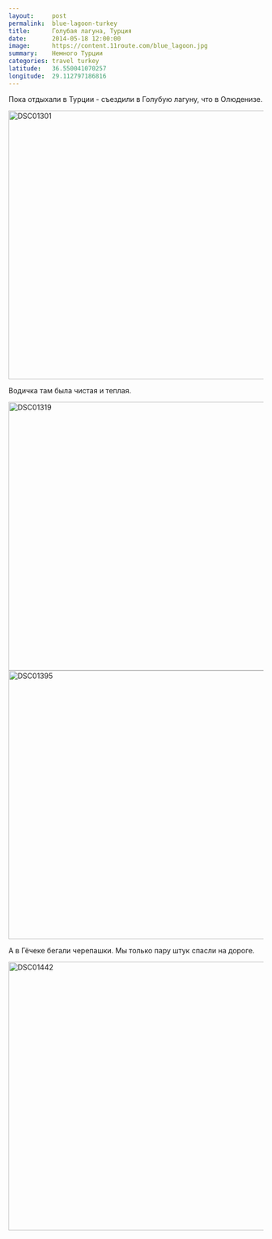 ```yaml
---
layout:     post
permalink:  blue-lagoon-turkey
title:      Голубая лагуна, Турция
date:       2014-05-18 12:00:00
image:      https://content.11route.com/blue_lagoon.jpg
summary:    Немного Турции
categories: travel turkey
latitude:   36.550041070257
longitude:  29.112797186816
---
```


Пока отдыхали в Турции - съездили в Голубую лагуну, что в Олюденизе.

<a href="https://www.flickr.com/photos/118782975@N05/14228254788" title="DSC01301 by Elevenroute, on Flickr"><img src="https://farm4.staticflickr.com/3888/14228254788_f38327b727_b.jpg" width="800" height="531" alt="DSC01301"></a>

Водичка там была чистая и теплая.

<a href="https://www.flickr.com/photos/118782975@N05/14391734696" title="DSC01319 by Elevenroute, on Flickr"><img src="https://farm4.staticflickr.com/3891/14391734696_c8779c1d75_b.jpg" width="800" height="531" alt="DSC01319"></a>
<a href="https://www.flickr.com/photos/118782975@N05/14228250788" title="DSC01395 by Elevenroute, on Flickr"><img src="https://farm3.staticflickr.com/2898/14228250788_946436f81f_b.jpg" width="800" height="531" alt="DSC01395"></a>

А в Гёчеке бегали черепашки. Мы только пару штук спасли на дороге.

<a href="https://www.flickr.com/photos/118782975@N05/14391729136" title="DSC01442 by Elevenroute, on Flickr"><img src="https://farm4.staticflickr.com/3876/14391729136_2f89a81fc1_b.jpg" width="800" height="531" alt="DSC01442"></a>
